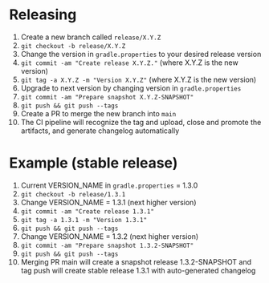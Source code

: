 Releasing
=========

1. Create a new branch called `release/X.Y.Z`
2. `git checkout -b release/X.Y.Z`
3. Change the version in `gradle.properties` to your desired release version
4. `git commit -am "Create release X.Y.Z."` (where X.Y.Z is the new version)
5. `git tag -a X.Y.Z -m "Version X.Y.Z"` (where X.Y.Z is the new version)
6. Upgrade to next version by changing version in `gradle.properties`
7. `git commit -am "Prepare snapshot X.Y.Z-SNAPSHOT"`
8. `git push && git push --tags`
9. Create a PR to merge the new branch into `main`
10. The CI pipeline will recognize the tag and upload, close and promote the artifacts, and generate changelog automatically

Example (stable release)
========
1. Current VERSION_NAME in `gradle.properties` = 1.3.0
2. `git checkout -b release/1.3.1`
3. Change VERSION_NAME = 1.3.1 (next higher version)
4. `git commit -am "Create release 1.3.1"`
5. `git tag -a 1.3.1 -m "Version 1.3.1"`
6. `git push && git push --tags`
7. Change VERSION_NAME = 1.3.2 (next higher version)
8. `git commit -am "Prepare snapshot 1.3.2-SNAPSHOT"`
9. `git push && git push --tags`
10. Merging PR main will create a snapshot release 1.3.2-SNAPSHOT and tag push will create stable release 1.3.1 with auto-generated changelog